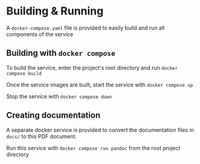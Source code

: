 
# Building & Running

A `docker-compose.yaml` file is provided to easily build and run all components of the service

## Building with `docker compose`

To build the service, enter the project's root directory and run `docker compose build`

Once the service images are built, start the service with `docker compose up`

Stop the service with `docker compose down`

## Creating documentation

A separate docker service is provided to convert the documentation files in `docs/` to this PDF document.

Run this service with `docker compose run pandoc` from the root project directory